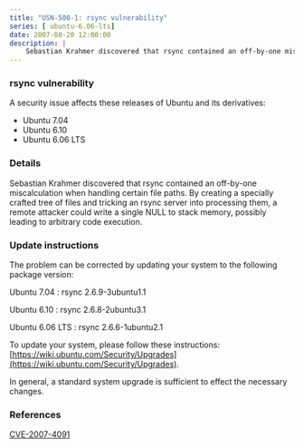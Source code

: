 ```yaml
---
title: "USN-500-1: rsync vulnerability"
series: [ ubuntu-6.06-lts]
date: 2007-08-20 12:00:00
description: |
    Sebastian Krahmer discovered that rsync contained an off-by-one miscalculation when handling certain file paths.  By creating a specially crafted tree of files and tricking an rsync server into processing them, a remote attacker could write a single NULL to stack memory, possibly leading to arbitrary code execution.
--- 
```

 
### rsync vulnerability

A security issue affects these releases of Ubuntu and its derivatives:

* Ubuntu 7.04
* Ubuntu 6.10
* Ubuntu 6.06 LTS

### Details

Sebastian Krahmer discovered that rsync contained an off-by-one miscalculation when handling certain file paths. By creating a specially crafted tree of files and tricking an rsync server into processing them, a remote attacker could write a single NULL to stack memory, possibly leading to arbitrary code execution.

### Update instructions

The problem can be corrected by updating your system to the following package version:

Ubuntu 7.04
 : rsync <span>2.6.9-3ubuntu1.1</span>

Ubuntu 6.10
 : rsync <span>2.6.8-2ubuntu3.1</span>

Ubuntu 6.06 LTS
 : rsync <span>2.6.6-1ubuntu2.1</span>

To update your system, please follow these instructions: [https://wiki.ubuntu.com/Security/Upgrades](https://wiki.ubuntu.com/Security/Upgrades).

In general, a standard system upgrade is sufficient to effect the necessary changes.

### References

 [CVE-2007-4091](http://people.ubuntu.com/~ubuntu-security/cve/CVE-2007-4091)
 

